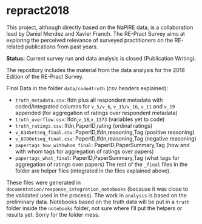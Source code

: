 # repract2018

This project, although directly based on the NaPiRE data, is a collaboration lead by Daniel Mendez and Xavier Franch. The RE-Pract Survey aims at exploring the perceived relevance of surveyed practitioners on the RE-related publications from past years.

**Status:** Current survey run and data analysis is closed (Publication Writing).


The repository includes the material from the data analysis for the 2018 Edition of the RE-Pract Survey.

Final Data in the folder `data/codedtruth` (csv headers explained):
- `truth_metadata.csv`: lfdn plus all respondent metadata with coded/integrated columns for `v_5/v_6`, `v_15/v_16`, `v_11` and `v_19` appended (for aggregation of ratings over respondent metadata)
- `truth_overflow.csv`: lfdn,`v_18`,`v_1373` (variables yet to code)
- `truth_ratings.csv`: lfdn,PaperID,rating (ordinal ratings)
- `v_8345etseq_final.csv`: PaperID,lfdn,reasoning,Tag (positive reasoning)
- `v_8780etseq_final.csv`: PaperID,lfdn,reasoning,Tag (negative reasoning)
- `papertags_how_withwhom_final`: PaperID,PaperSummary,Tag (how and with whom tags for aggregation of ratings over papers)
- `papertags_what_final`: PaperID,PaperSummary,Tag (what tags for aggregation of ratings over papers)
The rest of the `_final` files in the folder are helper files (integrated in the files explained above).

These files were generated in `documentation/response_integration_notebooks` (because it was close to the validated used in the process).
The work in `analysis` is based on the preliminary data.
Notebooks based on the truth data will be put in a `truth` folder inside the `notebooks` folder, not sure where I'll put the helpers or results yet.
Sorry for the folder mess.
